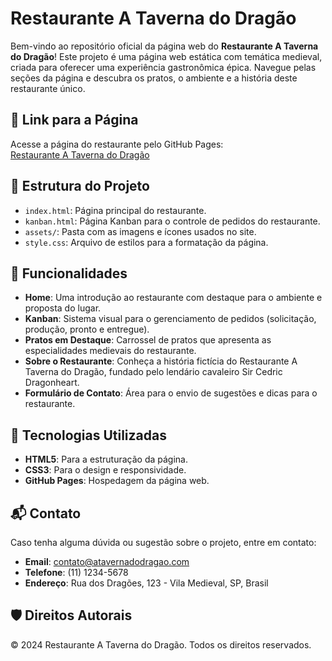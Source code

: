 # Restaurante A Taverna do Dragão

Bem-vindo ao repositório oficial da página web do **Restaurante A Taverna do Dragão**! Este projeto é uma página web estática com temática medieval, criada para oferecer uma experiência gastronômica épica. Navegue pelas seções da página e descubra os pratos, o ambiente e a história deste restaurante único.

## 🔗 Link para a Página

Acesse a página do restaurante pelo GitHub Pages:  
[Restaurante A Taverna do Dragão](https://angelrafaeltopsapp.github.io/trabalhokaban/)

## 📂 Estrutura do Projeto

- `index.html`: Página principal do restaurante.
- `kanban.html`: Página Kanban para o controle de pedidos do restaurante.
- `assets/`: Pasta com as imagens e ícones usados no site.
- `style.css`: Arquivo de estilos para a formatação da página.

## 📜 Funcionalidades

- **Home**: Uma introdução ao restaurante com destaque para o ambiente e proposta do lugar.
- **Kanban**: Sistema visual para o gerenciamento de pedidos (solicitação, produção, pronto e entregue).
- **Pratos em Destaque**: Carrossel de pratos que apresenta as especialidades medievais do restaurante.
- **Sobre o Restaurante**: Conheça a história fictícia do Restaurante A Taverna do Dragão, fundado pelo lendário cavaleiro Sir Cedric Dragonheart.
- **Formulário de Contato**: Área para o envio de sugestões e dicas para o restaurante.

## 🚀 Tecnologias Utilizadas

- **HTML5**: Para a estruturação da página.
- **CSS3**: Para o design e responsividade.
- **GitHub Pages**: Hospedagem da página web.

## 📬 Contato

Caso tenha alguma dúvida ou sugestão sobre o projeto, entre em contato:

- **Email**: contato@atavernadodragao.com
- **Telefone**: (11) 1234-5678
- **Endereço**: Rua dos Dragões, 123 - Vila Medieval, SP, Brasil

## 🛡️ Direitos Autorais

&copy; 2024 Restaurante A Taverna do Dragão. Todos os direitos reservados.
